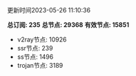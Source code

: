更新时间2023-05-26 11:10:36

**总订阅: 235**
**总节点: 29368**
**有效节点: 15851**
- v2ray节点: 10926
- ssr节点: 239
- ss节点: 1496
- trojan节点: 3189

